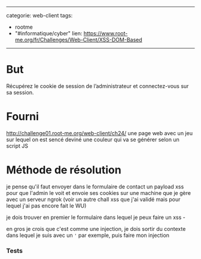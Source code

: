 <script src="../../../js/password-protect.js"></script>

---
categorie: web-client
tags:
  - rootme
  - "#informatique/cyber"
lien: https://www.root-me.org/fr/Challenges/Web-Client/XSS-DOM-Based
---
# But

Récupérez le cookie de session de l’administrateur et connectez-vous sur sa session.

# Fourni

http://challenge01.root-me.org/web-client/ch24/
une page web avec un jeu sur lequel on est sencé deviné une couleur qui va se générer selon un script JS

# Méthode de résolution

je pense qu'il faut envoyer dans le formulaire de contact un payload xss pour que l'admin le voit et envoie ses cookies sur une machine que je gère avec un serveur ngrok (voir un autre chall xss que j'ai validé mais pour lequel j'ai pas encore fait le WU)


je dois trouver en premier le formulaire dans lequel je peux faire un xss -

en gros je crois que c'est comme une injection, je dois sortir du contexte dans lequel je suis avec un `'` par exemple, puis faire mon injection


### Tests



















